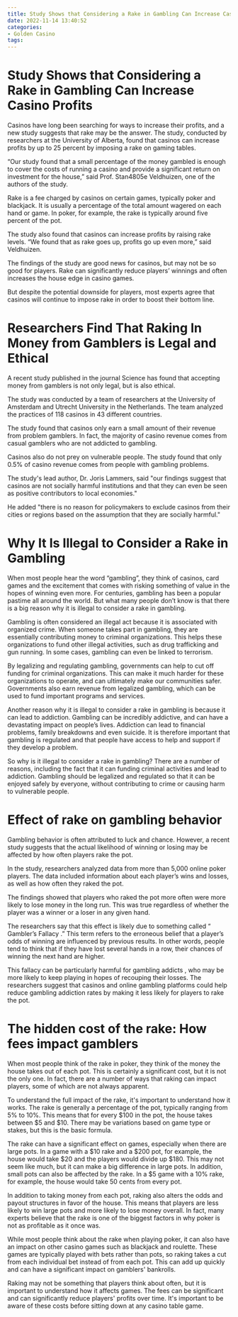 ```yaml
---
title: Study Shows that Considering a Rake in Gambling Can Increase Casino Profits
date: 2022-11-14 13:40:52
categories:
- Golden Casino
tags:
---
```



#  Study Shows that Considering a Rake in Gambling Can Increase Casino Profits

Casinos have long been searching for ways to increase their profits, and a new study suggests that rake may be the answer. The study, conducted by researchers at the University of Alberta, found that casinos can increase profits by up to 25 percent by imposing a rake on gaming tables.

“Our study found that a small percentage of the money gambled is enough to cover the costs of running a casino and provide a significant return on investment for the house,” said Prof. Stan4805e Veldhuizen, one of the authors of the study.

Rake is a fee charged by casinos on certain games, typically poker and blackjack. It is usually a percentage of the total amount wagered on each hand or game. In poker, for example, the rake is typically around five percent of the pot.

The study also found that casinos can increase profits by raising rake levels. “We found that as rake goes up, profits go up even more,” said Veldhuizen.

The findings of the study are good news for casinos, but may not be so good for players. Rake can significantly reduce players’ winnings and often increases the house edge in casino games.

But despite the potential downside for players, most experts agree that casinos will continue to impose rake in order to boost their bottom line.

#  Researchers Find That Raking In Money from Gamblers is Legal and Ethical

A recent study published in the journal Science has found that accepting money from gamblers is not only legal, but is also ethical.

The study was conducted by a team of researchers at the University of Amsterdam and Utrecht University in the Netherlands. The team analyzed the practices of 118 casinos in 43 different countries.

The study found that casinos only earn a small amount of their revenue from problem gamblers. In fact, the majority of casino revenue comes from casual gamblers who are not addicted to gambling.

Casinos also do not prey on vulnerable people. The study found that only 0.5% of casino revenue comes from people with gambling problems.

The study's lead author, Dr. Joris Lammers, said "our findings suggest that casinos are not socially harmful institutions and that they can even be seen as positive contributors to local economies."

He added "there is no reason for policymakers to exclude casinos from their cities or regions based on the assumption that they are socially harmful."

#  Why It Is Illegal to Consider a Rake in Gambling 

When most people hear the word “gambling”, they think of casinos, card games and the excitement that comes with risking something of value in the hopes of winning even more. For centuries, gambling has been a popular pastime all around the world. But what many people don’t know is that there is a big reason why it is illegal to consider a rake in gambling.

Gambling is often considered an illegal act because it is associated with organized crime. When someone takes part in gambling, they are essentially contributing money to criminal organizations. This helps these organizations to fund other illegal activities, such as drug trafficking and gun running. In some cases, gambling can even be linked to terrorism.

By legalizing and regulating gambling, governments can help to cut off funding for criminal organizations. This can make it much harder for these organizations to operate, and can ultimately make our communities safer. Governments also earn revenue from legalized gambling, which can be used to fund important programs and services.

Another reason why it is illegal to consider a rake in gambling is because it can lead to addiction. Gambling can be incredibly addictive, and can have a devastating impact on people’s lives. Addiction can lead to financial problems, family breakdowns and even suicide. It is therefore important that gambling is regulated and that people have access to help and support if they develop a problem.

So why is it illegal to consider a rake in gambling? There are a number of reasons, including the fact that it can funding criminal activities and lead to addiction. Gambling should be legalized and regulated so that it can be enjoyed safely by everyone, without contributing to crime or causing harm to vulnerable people.

#  Effect of rake on gambling behavior 

Gambling behavior is often attributed to luck and chance. However, a recent study suggests that the actual likelihood of winning or losing may be affected by how often players rake the pot.

In the study, researchers analyzed data from more than 5,000 online poker players. The data included information about each player’s wins and losses, as well as how often they raked the pot.

The findings showed that players who raked the pot more often were more likely to lose money in the long run. This was true regardless of whether the player was a winner or a loser in any given hand.

The researchers say that this effect is likely due to something called “ Gambler’s Fallacy .” This term refers to the erroneous belief that a player’s odds of winning are influenced by previous results. In other words, people tend to think that if they have lost several hands in a row, their chances of winning the next hand are higher.

This fallacy can be particularly harmful for gambling addicts , who may be more likely to keep playing in hopes of recouping their losses. The researchers suggest that casinos and online gambling platforms could help reduce gambling addiction rates by making it less likely for players to rake the pot.

#  The hidden cost of the rake: How fees impact gamblers

When most people think of the rake in poker, they think of the money the house takes out of each pot. This is certainly a significant cost, but it is not the only one. In fact, there are a number of ways that raking can impact players, some of which are not always apparent.

To understand the full impact of the rake, it's important to understand how it works. The rake is generally a percentage of the pot, typically ranging from 5% to 10%. This means that for every $100 in the pot, the house takes between $5 and $10. There may be variations based on game type or stakes, but this is the basic formula.

The rake can have a significant effect on games, especially when there are large pots. In a game with a $10 rake and a $200 pot, for example, the house would take $20 and the players would divide up $180. This may not seem like much, but it can make a big difference in large pots. In addition, small pots can also be affected by the rake. In a $5 game with a 10% rake, for example, the house would take 50 cents from every pot.

In addition to taking money from each pot, raking also alters the odds and payout structures in favor of the house. This means that players are less likely to win large pots and more likely to lose money overall. In fact, many experts believe that the rake is one of the biggest factors in why poker is not as profitable as it once was.

While most people think about the rake when playing poker, it can also have an impact on other casino games such as blackjack and roulette. These games are typically played with bets rather than pots, so raking takes a cut from each individual bet instead of from each pot. This can add up quickly and can have a significant impact on gamblers' bankrolls.

Raking may not be something that players think about often, but it is important to understand how it affects games. The fees can be significant and can significantly reduce players' profits over time. It's important to be aware of these costs before sitting down at any casino table game.